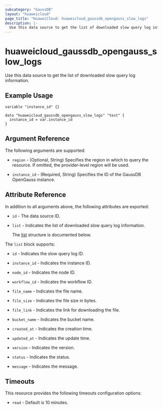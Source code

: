 ```yaml
---
subcategory: "GaussDB"
layout: "huaweicloud"
page_title: "HuaweiCloud: huaweicloud_gaussdb_opengauss_slow_logs"
description: |-
  Use this data source to get the list of downloaded slow query log information.
---
```


# huaweicloud_gaussdb_opengauss_slow_logs

Use this data source to get the list of downloaded slow query log information.

## Example Usage

```hcl
variable "instance_id" {}

data "huaweicloud_gaussdb_opengauss_slow_logs" "test" {
  instance_id = var.instance_id
}
```

## Argument Reference

The following arguments are supported:

* `region` - (Optional, String) Specifies the region in which to query the resource.
  If omitted, the provider-level region will be used.

* `instance_id` - (Required, String) Specifies the ID of the GaussDB OpenGauss instance.

## Attribute Reference

In addition to all arguments above, the following attributes are exported:

* `id` - The data source ID.

* `list` - Indicates the list of downloaded slow query log information.

  The [list](#list_struct) structure is documented below.

<a name="list_struct"></a>
The `list` block supports:

* `id` - Indicates the slow query log ID.

* `instance_id` - Indicates the instance ID.

* `node_id` - Indicates the node ID.

* `workflow_id` - Indicates the workflow ID.

* `file_name` - Indicates the file name.

* `file_size` - Indicates the file size in bytes.

* `file_link` - Indicates the link for downloading the file.

* `bucket_name` - Indicates the bucket name.

* `created_at` - Indicates the creation time.

* `updated_at` - Indicates the update time.

* `version` - Indicates the version.

* `status` - Indicates the status.

* `message` - Indicates the message.

## Timeouts

This resource provides the following timeouts configuration options:

* `read` - Default is 10 minutes.
